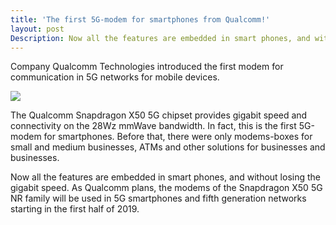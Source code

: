 ```yaml
---
title: 'The first 5G-modem for smartphones from Qualcomm!'
layout: post
Description: Now all the features are embedded in smart phones, and without losing the gigabit speed. As Qualcomm plans, the modems of the Snapdragon X50 5G NR family will be used in 5G smartphones and fifth generation networks starting in the first half of 2019.
---
```

Company Qualcomm Technologies introduced the first modem for communication in 5G networks for mobile devices. 

[![](https://pbs.twimg.com/media/DQTSNS7U8AEmiIo.jpg)](https://pbs.twimg.com/media/DQTSNS7U8AEmiIo.jpg)

The Qualcomm Snapdragon X50 5G chipset provides gigabit speed and connectivity on the 28Wz mmWave bandwidth. In fact, this is the first 5G-modem for smartphones. Before that, there were only modems-boxes for small and medium businesses, ATMs and other solutions for businesses and businesses. 

Now all the features are embedded in smart phones, and without losing the gigabit speed. As Qualcomm plans, the modems of the Snapdragon X50 5G NR family will be used in 5G smartphones and fifth generation networks starting in the first half of 2019.
